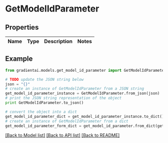 # GetModelIdParameter


## Properties
Name | Type | Description | Notes
------------ | ------------- | ------------- | -------------

## Example

```python
from gradientai.models.get_model_id_parameter import GetModelIdParameter

# TODO update the JSON string below
json = "{}"
# create an instance of GetModelIdParameter from a JSON string
get_model_id_parameter_instance = GetModelIdParameter.from_json(json)
# print the JSON string representation of the object
print GetModelIdParameter.to_json()

# convert the object into a dict
get_model_id_parameter_dict = get_model_id_parameter_instance.to_dict()
# create an instance of GetModelIdParameter from a dict
get_model_id_parameter_form_dict = get_model_id_parameter.from_dict(get_model_id_parameter_dict)
```
[[Back to Model list]](../README.md#documentation-for-models) [[Back to API list]](../README.md#documentation-for-api-endpoints) [[Back to README]](../README.md)


